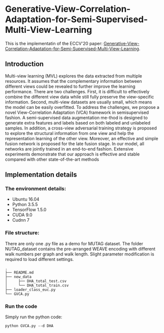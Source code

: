 # Generative-View-Correlation-Adaptation-for-Semi-Supervised-Multi-View-Learning

This is the implementatin of the ECCV'20 paper: [Generative-View-Correlation-Adaptation-for-Semi-Supervised-Multi-View-Learning](https://www.ecva.net/papers/eccv_2020/papers_ECCV/papers/123590307.pdf).

## Introduction

Multi-view learning (MVL) explores the data extracted from multiple resources. It assumes that the complementary information between different views could be revealed to further improve the learning performance. There are two challenges. First, it is difficult to effectively combine the different view data while still fully preserve the view-specific information. Second, multi-view datasets are usually small, which means the model can be easily overfitted. To address the challenges, we propose a novel View-Correlation Adaptation (VCA) framework in semisupervised fashion. A semi-supervised data augmentation me-thod is designed to generate extra features and labels based on both labeled and unlabeled samples. In addition, a cross-view adversarial training strategy is proposed to explore the structural information from one view and help the representation learning of the other view. Moreover, an effective and simple fusion network is proposed for the late fusion stage. In our model, all networks are jointly trained in an end-to-end fashion. Extensive experiments demonstrate that our approach is effective and stable compared with other state-of-the-art methods

## Implementation details

### The environment details:
* Ubuntu 16.04
* Python 3.5.5
* TensorFlow 1.5.0
* CUDA 9.0
* Cudnn 7

### File structure:
There are only one .py file as a demo for MUTAG dataset. The folder NUTAG_dataset contains the pre-arranged WEAVE encoding with different walk numbers per graph and walk length. Slight parameter modification is required to load different settings.

```
.
├── README.md                          
├── new_data                            
│     ├── DHA_total_test.csv
│     └── DHA_total_train.csv
├── loader_class_euc.py
└── GVCA.py
```

### Run the code
Simply run the python code:
```
python GVCA.py --d DHA
```
